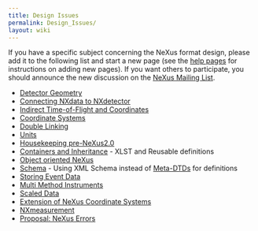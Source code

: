 ```yaml
---
title: Design Issues
permalink: Design_Issues/
layout: wiki
---
```


If you have a specific subject concerning the NeXus format design,
please add it to the following list and start a new page (see the [help
pages](Help:Contents "wikilink") for instructions on adding new pages).
If you want others to participate, you should announce the new
discussion on the [NeXus Mailing
List](http://lists.nexusformat.org/mailman/listinfo/nexus).

-   [Detector Geometry](Detector_Geometry "wikilink")
-   [Connecting NXdata to
    NXdetector](Connecting_NXdata_to_NXdetector "wikilink")
-   [Indirect Time-of-Flight and
    Coordinates](Indirect_Time-of-Flight_and_Coordinates "wikilink")
-   [Coordinate Systems](Coordinate_Systems "wikilink")
-   [Double Linking](Double_Linking "wikilink")
-   [Units](Units "wikilink")
-   [Housekeeping pre-NeXus2.0](Housekeeping_pre-NeXus2.0 "wikilink")
-   [Containers and
    Inheritance](Containers_and_Inheritance "wikilink") - XLST and
    Reusable definitions
-   [Object oriented NeXus](OO-NeXus "wikilink")
-   [Schema](Schema "wikilink") - Using XML Schema instead of
    [Meta-DTDs](Metaformat "wikilink") for definitions
-   [Storing Event Data](Storing_Event_Data "wikilink")
-   [Multi Method Instruments](Multi_Method_Instruments "wikilink")
-   [Scaled Data](Scaled_Data "wikilink")
-   [Extension of NeXus Coordinate
    Systems](Extension_of_NeXus_Coordinate_Systems "wikilink")
-   [NXmeasurement](NXmeasurement "wikilink")
-   [Proposal: NeXus Errors](Proposal:_NeXus_Errors "wikilink")

